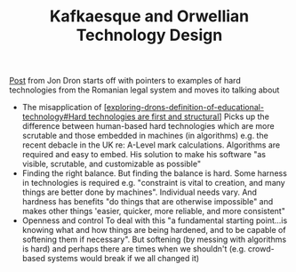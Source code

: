 ﻿---
title: Kafkaesque and Orwellian Technology Design
---
[Post](https://jondron.ca/kafkaesque-and-orwellian-technology-design/) from Jon Dron starts off with pointers to examples of hard technologies from the Romanian legal system and moves ito talking about
- The  misapplication of [[exploring-drons-definition-of-educational-technology#Hard technologies are first and structural]]
  Picks up the difference between human-based hard technologies which are more scrutable and those embedded in machines (in algorithms) e.g. the recent debacle in the UK re: A-Level mark calculations. Algorithms are required and easy to embed. His solution to make his software "as visible, scrutable, and customizable as possible"
- Finding the right balance.
  But finding the balance is hard.  Some harness in technologies is required e.g. "constraint is vital to creation, and many things are better done by machines". Individual needs vary. And hardness has benefits "do things that are otherwise impossible" and makes other things 'easier, quicker, more reliable, and more consistent"
- Openness and control
  To deal with this "a fundamental starting point...is knowing what and how things are being hardened, and to be capable of softening them if necessary". But softening (by messing with algorithms is hard) and perhaps there are times when we shouldn't (e.g. crowd-based systems would break if we all changed it)




[//begin]: # "Autogenerated link references for markdown compatibility"
[exploring-drons-definition-of-educational-technology#Hard technologies are first and structural]: ../share/blog/2021/exploring-drons-definition-of-educational-technology "Exploring Dron's definition of educational technology"
[//end]: # "Autogenerated link references"